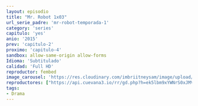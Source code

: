 ```yaml
---
layout: episodio
title: "Mr. Robot 1x03"
url_serie_padre: 'mr-robot-temporada-1'
category: 'series'
capitulo: 'yes'
anio: '2015'
prev: 'capitulo-2'
proximo: 'capitulo-4'
sandbox: allow-same-origin allow-forms
Idioma: 'Subtitulado'
calidad: 'Full HD'
reproductor: fembed
image_carousel: 'https://res.cloudinary.com/imbriitneysam/image/upload/v1546988731/robot1-poster-min.jpg'
reproductores: ["https://api.cuevana3.io/rr/gd.php?h=ek5lbm9xYWNrS0xJMVp5b21KREk0dFBLbjVkaHhkRGdrOG1jbnBpUnhhS1YyWWVUcVphMzY1SFRsMmlHcGR1b3NLcDZhV3VVMHVpVW1ZbUFtYnlYMzZhU3FadVkyUT09"]
tags:
- Drama
---
```












